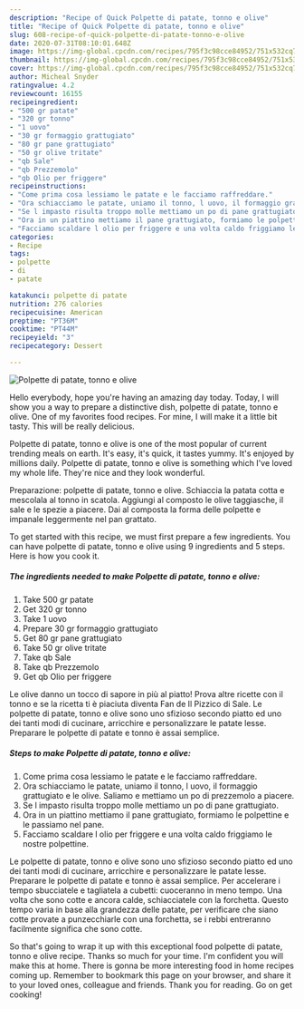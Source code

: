 ```yaml
---
description: "Recipe of Quick Polpette di patate, tonno e olive"
title: "Recipe of Quick Polpette di patate, tonno e olive"
slug: 608-recipe-of-quick-polpette-di-patate-tonno-e-olive
date: 2020-07-31T08:10:01.648Z
image: https://img-global.cpcdn.com/recipes/795f3c98cce84952/751x532cq70/polpette-di-patate-tonno-e-olive-recipe-main-photo.jpg
thumbnail: https://img-global.cpcdn.com/recipes/795f3c98cce84952/751x532cq70/polpette-di-patate-tonno-e-olive-recipe-main-photo.jpg
cover: https://img-global.cpcdn.com/recipes/795f3c98cce84952/751x532cq70/polpette-di-patate-tonno-e-olive-recipe-main-photo.jpg
author: Micheal Snyder
ratingvalue: 4.2
reviewcount: 16155
recipeingredient:
- "500 gr patate"
- "320 gr tonno"
- "1 uovo"
- "30 gr formaggio grattugiato"
- "80 gr pane grattugiato"
- "50 gr olive tritate"
- "qb Sale"
- "qb Prezzemolo"
- "qb Olio per friggere"
recipeinstructions:
- "Come prima cosa lessiamo le patate e le facciamo raffreddare."
- "Ora schiacciamo le patate, uniamo il tonno, l uovo, il formaggio grattugiato e le olive. Saliamo e mettiamo un po di prezzemolo a piacere."
- "Se l impasto risulta troppo molle mettiamo un po di pane grattugiato."
- "Ora in un piattino mettiamo il pane grattugiato, formiamo le polpettine e le passiamo nel pane."
- "Facciamo scaldare l olio per friggere e una volta caldo friggiamo le nostre polpettine."
categories:
- Recipe
tags:
- polpette
- di
- patate

katakunci: polpette di patate 
nutrition: 276 calories
recipecuisine: American
preptime: "PT36M"
cooktime: "PT44M"
recipeyield: "3"
recipecategory: Dessert

---
```



![Polpette di patate, tonno e olive](https://img-global.cpcdn.com/recipes/795f3c98cce84952/751x532cq70/polpette-di-patate-tonno-e-olive-recipe-main-photo.jpg)

Hello everybody, hope you're having an amazing day today. Today, I will show you a way to prepare a distinctive dish, polpette di patate, tonno e olive. One of my favorites food recipes. For mine, I will make it a little bit tasty. This will be really delicious.

Polpette di patate, tonno e olive is one of the most popular of current trending meals on earth. It's easy, it's quick, it tastes yummy. It's enjoyed by millions daily. Polpette di patate, tonno e olive is something which I've loved my whole life. They're nice and they look wonderful.

Preparazione: polpette di patate, tonno e olive. Schiaccia la patata cotta e mescolala al tonno in scatola. Aggiungi al composto le olive taggiasche, il sale e le spezie a piacere. Dai al composta la forma delle polpette e impanale leggermente nel pan grattato.


To get started with this recipe, we must first prepare a few ingredients. You can have polpette di patate, tonno e olive using 9 ingredients and 5 steps. Here is how you cook it.

<!--inarticleads1-->

##### The ingredients needed to make Polpette di patate, tonno e olive:

1. Take 500 gr patate
1. Get 320 gr tonno
1. Take 1 uovo
1. Prepare 30 gr formaggio grattugiato
1. Get 80 gr pane grattugiato
1. Take 50 gr olive tritate
1. Take qb Sale
1. Take qb Prezzemolo
1. Get qb Olio per friggere


Le olive danno un tocco di sapore in più al piatto! Prova altre ricette con il tonno e se la ricetta ti è piaciuta diventa Fan de Il Pizzico di Sale. Le polpette di patate, tonno e olive sono uno sfizioso secondo piatto ed uno dei tanti modi di cucinare, arricchire e personalizzare le patate lesse. Preparare le polpette di patate e tonno è assai semplice. 

<!--inarticleads2-->

##### Steps to make Polpette di patate, tonno e olive:

1. Come prima cosa lessiamo le patate e le facciamo raffreddare.
1. Ora schiacciamo le patate, uniamo il tonno, l uovo, il formaggio grattugiato e le olive. Saliamo e mettiamo un po di prezzemolo a piacere.
1. Se l impasto risulta troppo molle mettiamo un po di pane grattugiato.
1. Ora in un piattino mettiamo il pane grattugiato, formiamo le polpettine e le passiamo nel pane.
1. Facciamo scaldare l olio per friggere e una volta caldo friggiamo le nostre polpettine.


Le polpette di patate, tonno e olive sono uno sfizioso secondo piatto ed uno dei tanti modi di cucinare, arricchire e personalizzare le patate lesse. Preparare le polpette di patate e tonno è assai semplice. Per accelerare i tempo sbucciatele e tagliatela a cubetti: cuoceranno in meno tempo. Una volta che sono cotte e ancora calde, schiacciatele con la forchetta. Questo tempo varia in base alla grandezza delle patate, per verificare che siano cotte provate a punzecchiarle con una forchetta, se i rebbi entreranno facilmente significa che sono cotte. 

So that's going to wrap it up with this exceptional food polpette di patate, tonno e olive recipe. Thanks so much for your time. I'm confident you will make this at home. There is gonna be more interesting food in home recipes coming up. Remember to bookmark this page on your browser, and share it to your loved ones, colleague and friends. Thank you for reading. Go on get cooking!
